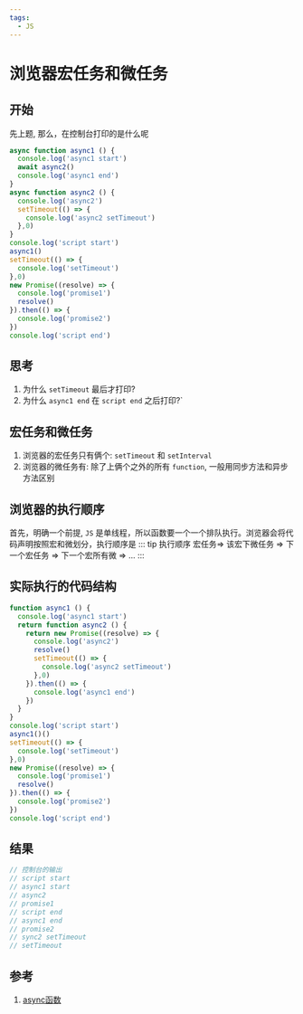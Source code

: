 ```yaml
---
tags:
  - JS
---
```

# 浏览器宏任务和微任务

## 开始
先上题, 那么，在控制台打印的是什么呢
```js
async function async1 () {
  console.log('async1 start')
  await async2()
  console.log('async1 end')
}
async function async2 () {
  console.log('async2')
  setTimeout(() => {
    console.log('async2 setTimeout')
  },0)
}
console.log('script start')
async1()
setTimeout(() => {
  console.log('setTimeout')
},0)
new Promise((resolve) => {
  console.log('promise1')
  resolve()
}).then(() => {
  console.log('promise2')
})
console.log('script end')
```


## 思考

1. 为什么 `setTimeout` 最后才打印?
1. 为什么 `async1 end` 在 `script end` 之后打印?`

## 宏任务和微任务
1. 浏览器的宏任务只有俩个: `setTimeout` 和 `setInterval`
1. 浏览器的微任务有: 除了上俩个之外的所有 `function`, 一般用同步方法和异步方法区别


## 浏览器的执行顺序
首先，明确一个前提, `JS` 是单线程，所以函数要一个一个排队执行。浏览器会将代码声明按照宏和微划分，执行顺序是
::: tip 执行顺序
宏任务=> 该宏下微任务 => 下一个宏任务 => 下一个宏所有微 => ...
:::


## 实际执行的代码结构
```js
function async1 () {
  console.log('async1 start')
  return function async2 () {
    return new Promise((resolve) => {
      console.log('async2')
      resolve()
      setTimeout(() => {
        console.log('async2 setTimeout')
      },0)
    }).then(() => {
      console.log('async1 end')
    })
  }
}
console.log('script start')
async1()()
setTimeout(() => {
  console.log('setTimeout')
},0)
new Promise((resolve) => {
  console.log('promise1')
  resolve()
}).then(() => {
  console.log('promise2')
})
console.log('script end')

```



## 结果
```js
// 控制台的输出
// script start
// async1 start
// async2
// promise1
// script end
// async1 end
// promise2
// sync2 setTimeout
// setTimeout
```

## 参考
1. [async函数](https://developer.mozilla.org/zh-CN/docs/Web/JavaScript/Reference/Statements/async_function)